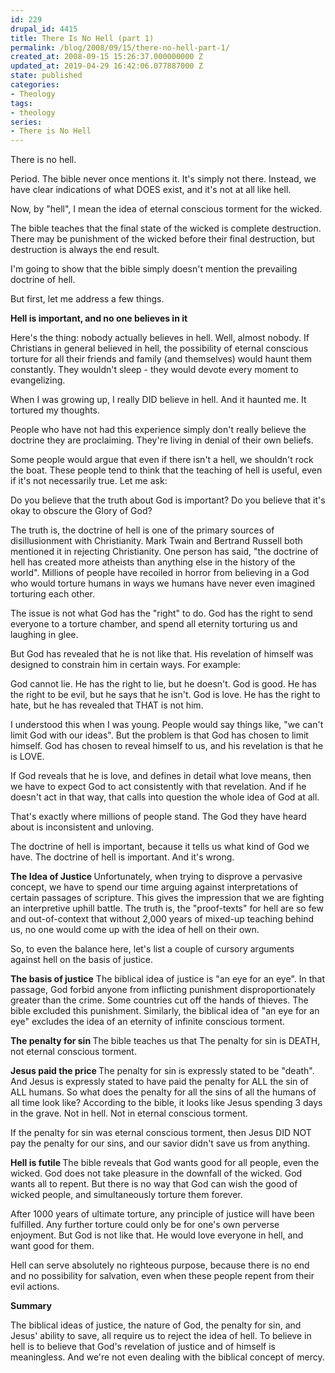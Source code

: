 ```yaml
---
id: 229
drupal_id: 4415
title: There Is No Hell (part 1)
permalink: /blog/2008/09/15/there-no-hell-part-1/
created_at: 2008-09-15 15:26:37.000000000 Z
updated_at: 2019-04-29 16:42:06.077887000 Z
state: published
categories:
- Theology
tags:
- theology
series:
- There is No Hell
---
```

There is no hell.

Period. The bible never once mentions it. It's simply not there. Instead, we have clear indications of what DOES exist, and it's not at all like hell.

Now, by "hell", I mean the idea of eternal conscious torment for the wicked.

The bible teaches that the final state of the wicked is complete destruction. There may be punishment of the wicked before their final destruction, but destruction is always the end result.

I'm going to show that the bible simply doesn't mention the prevailing doctrine of hell.

But first, let me address a few things.

<strong>
Hell is important, and no one believes in it</strong>

Here's the thing: nobody actually believes in hell. Well, almost nobody. If Christians in general believed in hell, the possibility of eternal conscious torture for all their friends and family (and themselves) would haunt them constantly. They wouldn't sleep - they would devote every moment to evangelizing.

When I was growing up, I really DID believe in hell. And it haunted me. It tortured my thoughts.

People who have not had this experience simply don't really believe the doctrine they are proclaiming. They're living in denial of their own beliefs.

Some people would argue that even if there isn't a hell, we shouldn't rock the boat. These people tend to think that the teaching of hell is useful, even if it's not necessarily true. Let me ask:

Do you believe that the truth about God is important?
Do you believe that it's okay to obscure the Glory of God?

The truth is, the doctrine of hell is one of the primary sources of disillusionment with Christianity. Mark Twain and Bertrand Russell both mentioned it in rejecting Christianity. One person has said, "the doctrine of hell has created more atheists than anything else in the history of the world". Millions of people have recoiled in horror from believing in a God who would torture humans in ways we humans have never even imagined torturing each other.

The issue is not what God has the "right" to do. God has the right to send everyone to a torture chamber, and spend all eternity torturing us and laughing in glee.

But God has revealed that he is not like that. His revelation of himself was designed to constrain him in certain ways. For example:

God cannot lie. He has the right to lie, but he doesn't.
God is good. He has the right to be evil, but he says that he isn't.
God is love. He has the right to hate, but he has revealed that THAT is not him.

I understood this when I was young. People would say things like, "we can't limit God with our ideas". But the problem is that God has chosen to limit himself. God has chosen to reveal himself to us, and his revelation is that he is LOVE.

If God reveals that he is love, and defines in detail what love means, then we have to expect God to act consistently with that revelation. And if he doesn't act in that way, that calls into question the whole idea of God at all.

That's exactly where millions of people stand. The God they have heard about is inconsistent and unloving.

The doctrine of hell is important, because it tells us what kind of God we have. The doctrine of hell is important. And it's wrong.

<strong>
The Idea of Justice
</strong>
Unfortunately, when trying to disprove a pervasive concept, we have to spend our time arguing against interpretations of certain passages of scripture. This gives the impression that we are fighting an interpretive uphill battle. The truth is, the "proof-texts" for hell are so few and out-of-context that without 2,000 years of mixed-up teaching behind us, no one would come up with the idea of hell on their own.

So, to even the balance here, let's list a couple of cursory arguments against hell on the basis of justice.

<strong>The basis of justice</strong>
The biblical idea of justice is "an eye for an eye". In that passage, God forbid anyone from inflicting punishment disproportionately greater than the crime. Some countries cut off the hands of thieves. The bible excluded this punishment. Similarly, the biblical idea of "an eye for an eye" excludes the idea of an eternity of infinite conscious torment.

<strong>The penalty for sin
</strong>The bible teaches us that The penalty for sin is DEATH, not eternal conscious torment.

<strong>Jesus paid the price
</strong>The penalty for sin is expressly stated to be "death". And Jesus is expressly stated to have paid the penalty for ALL the sin of ALL humans. So what does the penalty for all the sins of all the humans of all time look like? According to the bible, it looks like Jesus spending 3 days in the grave. Not in hell. Not in eternal conscious torment.

If the penalty for sin was eternal conscious torment, then Jesus DID NOT pay the penalty for our sins, and our savior didn't save us from anything.

<strong>Hell is futile
</strong>The bible reveals that God wants good for all people, even the wicked. God does not take pleasure in the downfall of the wicked. God wants all to repent. But there is no way that God can wish the good of wicked people, and simultaneously torture them forever.

After 1000 years of ultimate torture, any principle of justice will have been fulfilled. Any further torture could only be for one's own perverse enjoyment. But God is not like that. He would love everyone in hell, and want good for them.

Hell can serve absolutely no righteous purpose, because there is no end and no possibility for salvation, even when these people repent from their evil actions.

<strong>
Summary
</strong>

The biblical ideas of justice, the nature of God, the penalty for sin, and Jesus' ability to save, all require us to reject the idea of hell. To believe in hell is to believe that God's revelation of justice and of himself is meaningless. And we're not even dealing with the biblical concept of mercy.
